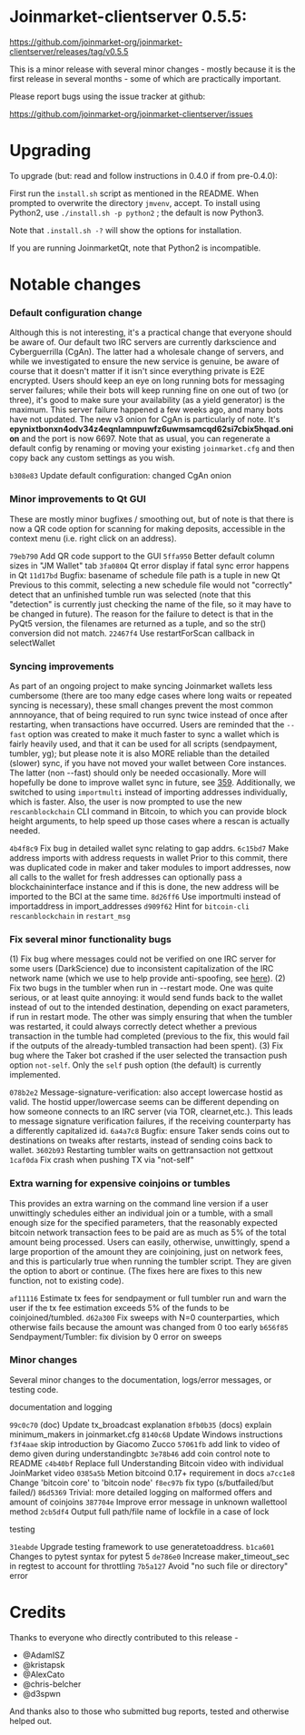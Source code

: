 Joinmarket-clientserver 0.5.5:
=================

<https://github.com/joinmarket-org/joinmarket-clientserver/releases/tag/v0.5.5>

This is a minor release with several minor changes - mostly because it is the first
release in several months - some of which are practically important.

Please report bugs using the issue tracker at github:

<https://github.com/joinmarket-org/joinmarket-clientserver/issues>

Upgrading 
=========

To upgrade (but: read and follow instructions in 0.4.0 if from pre-0.4.0):

First run the `install.sh` script as mentioned in the README. When prompted to overwrite the directory `jmvenv`, accept.
To install using Python2, use `./install.sh -p python2` ; the default is now Python3.

Note that `.install.sh -?` will show the options for installation.

If you are running JoinmarketQt, note that Python2 is incompatible.

Notable changes
===============

### Default configuration change

Although this is not interesting, it's a practical change that everyone should be aware of. Our default two IRC servers are currently darkscience and Cyberguerrilla (CgAn). The latter had a wholesale change of servers, and while we investigated to ensure the new service is genuine, be aware of course that it doesn't matter if it isn't since everything private is E2E encrypted. Users should keep an eye on long running bots for messaging server failures; while their bots will keep running fine on one out of two (or three), it's good to make sure your availability (as a yield generator) is the maximum. This server failure happened a few weeks ago, and many bots have not updated. The new v3 onion for CgAn is particularly of note. It's **epynixtbonxn4odv34z4eqnlamnpuwfz6uwmsamcqd62si7cbix5hqad.onion** and the port is now 6697. Note that as usual, you can regenerate a default config by renaming or moving your existing `joinmarket.cfg` and then copy back any custom settings as you wish.

`b308e83` Update default configuration: changed CgAn onion

### Minor improvements to Qt GUI

These are mostly minor bugfixes / smoothing out, but of note is that there is now a QR code option for scanning for making deposits, accessible in the context menu (i.e. right click on an address).

`79eb790` Add QR code support to the GUI
`5ffa950` Better default column sizes in "JM Wallet" tab
`3fa0804` Qt error display if fatal sync error happens in Qt
`11d17bd` Bugfix: basename of schedule file path is a tuple in new Qt Previous to this commit, selecting a new schedule file would not "correctly" detect that an unfinished tumble run was selected (note that this "detection" is currently just checking the name of the file, so it may have to be changed in future). The reason for the failure to detect is that in the PyQt5 version, the filenames are returned as a tuple, and so the str() conversion did not match.
`22467f4` Use restartForScan callback in selectWallet

### Syncing improvements

As part of an ongoing project to make syncing Joinmarket wallets less cumbersome (there are too many edge cases where long waits or repeated syncing is necessary), these small changes prevent the most common annnoyance, that of being required to run sync twice instead of once after restarting, when transactions have occurred. Users are reminded that the `--fast` option was created to make it much faster to sync a wallet which is fairly heavily used, and that it can be used for all scripts (sendpayment, tumbler, yg); but please note it is also MORE reliable than the detailed (slower) sync, if you have not moved your wallet between Core instances. The latter (non --fast) should only be needed occasionally. More will hopefully be done to improve wallet sync in future, see [359](https://github.com/JoinMarket-Org/joinmarket-clientserver/pull/359). Additionally, we switched to using `importmulti` instead of importing addresses individually, which is faster. Also, the user is now prompted to use the new `rescanblockchain` CLI command in Bitcoin, to which you can provide block height arguments, to help speed up those cases where a rescan is actually needed.

`4b4f8c9` Fix bug in detailed wallet sync relating to gap addrs.
`6c15bd7` Make address imports with address requests in wallet Prior to this commit, there was duplicated code in maker and taker modules to import addresses, now all calls to the wallet for fresh addresses can optionally pass a blockchaininterface instance and if this is done, the new address will be imported to the BCI at the same time.
`8d26ff6` Use importmulti instead of importaddress in import_addresses
`d909f62` Hint for `bitcoin-cli rescanblockchain` in `restart_msg`

### Fix several minor functionality bugs

(1) Fix bug where messages could not be verified on one IRC server for some users (DarkScience) due to inconsistent capitalization of the IRC network name (which we use to help provide anti-spoofing, see [here](https://github.com/JoinMarket-Org/JoinMarket-Docs/blob/master/Joinmarket-messaging-protocol.md#for-multiple-message-channels-message-signatures-for-anti-spoofing)).
(2) Fix two bugs in the tumbler when run in --restart mode. One was quite serious, or at least quite annoying: it would send funds back to the wallet instead of out to the intended destination, depending on exact parameters, if run in restart mode. The other was simply ensuring that when the tumbler was restarted, it could always correctly detect whether a previous transaction in the tumble had completed (previous to the fix, this would fail if the outputs of the already-tumbled transaction had been spent).
(3) Fix bug where the Taker bot crashed if the user selected the transaction push option `not-self`. Only the `self` push option (the default) is currently implemented.

`078b2e2` Message-signature-verification: also accept lowercase hostid as valid. The hostid upper/lowercase seems can be different depending on how someone connects to an IRC server (via TOR, clearnet,etc.). This leads to message signature verification failures, if the receiving counterparty has a differently capitalized id.
`6a4a7c8` Bugfix: ensure Taker sends coins out to destinations on tweaks after restarts, instead of sending coins back to wallet.
`3602b93` Restarting tumbler waits on gettransaction not gettxout
`1caf0da` Fix crash when pushing TX via "not-self"

### Extra warning for expensive coinjoins or tumbles

This provides an extra warning on the command line version if a user unwittingly schedules either an individual join or a tumble, with a small enough size for the specified parameters, that the reasonably expected bitcoin network transaction fees to be paid are as much as 5% of the total amount being processed. Users can easily, otherwise, unwittingly, spend a large proportion of the amount they are coinjoining, just on network fees, and this is particularly true when running the tumbler script. They are given the option to abort or continue.
(The fixes here are fixes to this new function, not to existing code).

`af11116` Estimate tx fees for sendpayment or full tumbler run and warn the user if the tx fee estimation exceeds 5% of the funds to be coinjoined/tumbled.
`d62a300` Fix sweeps with N=0 counterparties, which otherwise fails because the amount was changed from 0 too early
`b656f85` Sendpayment/Tumbler: fix division by 0 error on sweeps

### Minor changes

Several minor changes to the documentation, logs/error messages, or testing code.

documentation and logging

`99c0c70` (doc) Update tx_broadcast explanation
`8fb0b35` (docs) explain minimum_makers in joinmarket.cfg
`8140c68` Update Windows instructions
`f3f4aae` skip introduction by Giacomo Zucco
`57061fb` add link to video of demo given during understandingbtc
`3e78b46` add coin control note to README
`c4b40bf` Replace full Understanding Bitcoin video with individual JoinMarket video
`0385a5b` Metion bitcoind 0.17+ requirement in docs
`a7cc1e8` Change 'bitcoin core' to 'bitcoin node'
`f8ec97b` fix typo (s/butfailed/but failed/)
`86d5369` Trivial: more detailed logging on malformed offers and amount of coinjoins
`387704e` Improve error message in unknown wallettool method
`2cb5df4` Output full path/file name of lockfile in a case of lock

testing

`31eabde` Upgrade testing framework to use generatetoaddress.
`b1ca601` Changes to pytest syntax for pytest 5
`de786e0` Increase maker_timeout_sec in regtest to account for throttling
`7b5a127` Avoid "no such file or directory" error


Credits
=======

Thanks to everyone who directly contributed to this release -

- @AdamISZ
- @kristapsk
- @AlexCato
- @chris-belcher
- @d3spwn

And thanks also to those who submitted bug reports, tested and otherwise helped out.



